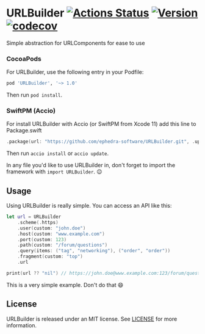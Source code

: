 # URLBuilder [![Actions Status](https://github.com/ephedra-software/URLBuilder/workflows/CI/badge.svg)](https://github.com/ephedra-software/URLBuilder/actions) [![Version](https://img.shields.io/cocoapods/v/URLBuilder.svg?style=flat)](https://cocoapods.org/pods/URLBuilder) [![codecov](https://codecov.io/gh/ephedra-software/URLBuilder/branch/master/graph/badge.svg)](https://codecov.io/gh/ephedra-software/URLBuilder)

Simple abstraction for URLComponents for ease to use

### CocoaPods

For URLBuilder, use the following entry in your Podfile:

```rb
pod 'URLBuilder', '~> 1.0'
```

Then run `pod install`.

### SwiftPM (Accio)

For install URLBuilder with Accio (or SwiftPM from Xcode 11) add this line to Package.swift
```swift
.package(url: "https://github.com/ephedra-software/URLBuilder.git", .upToNextMajor(from: "1.0"))
```

Then run `accio install` or `accio update`.

In any file you'd like to use URLBuilder in, don't forget to
import the framework with `import URLBuilder`. 😉

## Usage

Using URLBuilder is really simple. You can access an API like this:

```swift
let url = URLBuilder
    .scheme(.https)
    .user(custom: "john.doe")
    .host(custom: "www.example.com")
    .port(custom: 123)
    .path(custom: "/forum/questions")
    .query(items: ("tag", "networking"), ("order", "order"))
    .fragment(custom: "top")
    .url

print(url ?? "nil") // https://john.doe@www.example.com:123/forum/questions?tag=networking&order=order#top
```

This is a very simple example. Don't do that 😄

## License

URLBuilder is released under an MIT license. See [LICENSE](https://github.com/ephedra-software/URLBuilder/blob/master/LICENSE) for more information.
